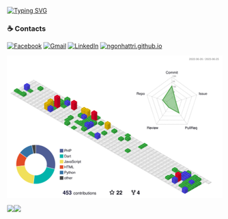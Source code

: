 [![Typing SVG](https://readme-typing-svg.herokuapp.com?size=26&center=true&vCenter=true&lines=%E3%81%93%E3%82%93%E3%81%AB%E3%81%A1%E3%81%AF%EF%BC%81;%E3%83%81%E3%83%BC%E3%81%A7%E3%81%99%E3%80%82)](https://git.io/typing-svg)

### ☕ Contacts
[![Facebook](https://img.shields.io/badge/-Facebook-2CA5E0?style=for-the-badge&logo=facebook&logoColor=white)](https://www.facebook.com/ngo.nhattri)
[![Gmail](https://img.shields.io/badge/-GMAIL-D14836?style=for-the-badge&logo=gmail&logoColor=white)](mailto:nhattri1503@gmail.com)
[![LinkedIn](https://img.shields.io/badge/-LINKEDIN-0077B5?style=for-the-badge&logo=linkedin&logoColor=white)](https://www.linkedin.com/in/ngonhattri/)
[![ngonhattri.github.io](https://img.shields.io/badge/-NGONHATTRI.GITHUB.IO-000000?style=for-the-badge&logo=react&logoColor=white)](https://ngonhattri.github.io/#/)

![](./profile-3d-contrib/profile-gitblock.svg)
<div align="center" >
<img align="left" src="https://github-readme-stats-sigma-five.vercel.app/api?username=ngonhattri&count_private=true&show_icons=true&theme=cobalt" />
<img align="left" src="https://github-readme-stats-sigma-five.vercel.app/api/top-langs/?username=ngonhattri&theme=cobalt" />
</div>

